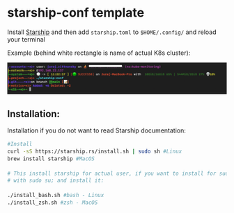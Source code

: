 # starship-conf template

Install [Starship](https://starship.rs) and then add ```starship.toml``` to ```$HOME/.config/``` and reload your terminal 

Example (behind white rectangle is name of actual K8s cluster):

![Screenshot](image.png)

## Installation:

Installation if you do not want to read Starship documentation:

```bash
#Install
curl -sS https://starship.rs/install.sh | sudo sh #Linux
brew install starship #MacOS

# This install starship for actual user, if you want to install for sudo switch to it
# with sudo su; and install it:

./install_bash.sh #bash - Linux
./install_zsh.sh #zsh - MacOS
```
